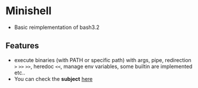 # Minishell
- Basic reimplementation of bash3.2
## Features 
- execute binaries (with PATH or specific path) with args, pipe, redirection `>` `>>` `>>`, heredoc `<<`, manage env variables, some builtin are implemented etc..
- You can check the **subject** [here](https://cdn.intra.42.fr/pdf/pdf/65291/en.subject.pdf)
